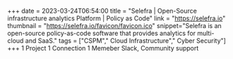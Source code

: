 +++
date = 2023-03-24T06:54:00
title = "Selefra | Open-Source infrastructure analytics Platform | Policy as Code"
link = "https://selefra.io"
thumbnail = "https://selefra.io/favicon/favicon.ico"
snippet="Selefra is an open-source policy-as-code software that provides analytics for multi-cloud and SaaS."
tags = ["CSPM"," Cloud Infrastructure"," Cyber Security"]
+++
1 Project
1 Connection
1 Memeber
Slack, Community support
